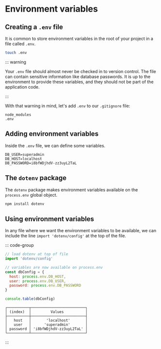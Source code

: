 # Environment variables

<Vimeo id="913755300" />

## Creating a `.env` file

It is common to store environment variables in the root of your project in a
file called `.env`.

```bash
touch .env
```

::: warning

Your `.env` file should almost never be checked in to version control. The file
can contain sensitive information like database passwords. It is up to the
environment to provide these variables, and they should not be part of the
application code.

:::

With that warning in mind, let's add `.env` to our `.gitignore` file:

```.gitignore
node_modules
.env
```

## Adding environment variables

Inside the `.env` file, we can define some variables.

```.env
DB_USER=superadmin
DB_HOST=localhost
DB_PASSWORD=i8bfWDjhdV-zz3uyL2TaL
```

## The `dotenv` package

The `dotenv` package makes environment variables available on the `process.env`
global object.

```bash
npm install dotenv
```

## Using environment variables

In any file where we want the environment variables to be available, we can
include the line `import 'dotenv/config'` at the top of the file.

::: code-group

```js
// load dotenv at top of file
import 'dotenv/config'

// variables are now available on process.env
const dbConfig = {
  host: process.env.DB_HOST,
  user: process.env.DB_USER,
  password: process.env.DB_PASSWORD
}

console.table(dbConfig)
```

```console [output]
┌──────────┬─────────────────────────┐
│ (index)  │         Values          │
├──────────┼─────────────────────────┤
│   host   │       'localhost'       │
│   user   │      'superadmin'       │
│ password │ 'i8bfWDjhdV-zz3uyL2TaL' │
└──────────┴─────────────────────────┘
```

:::
